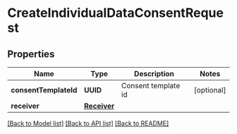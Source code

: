 # CreateIndividualDataConsentRequest

## Properties
Name | Type | Description | Notes
------------ | ------------- | ------------- | -------------
**consentTemplateId** | **UUID** | Consent template id | [optional] 
**receiver** | [**Receiver**](Receiver.md) |  | 

[[Back to Model list]](../README.md#documentation-for-models) [[Back to API list]](../README.md#documentation-for-api-endpoints) [[Back to README]](../README.md)


